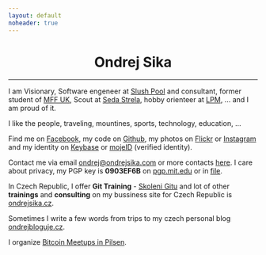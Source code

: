 ```yaml
---
layout: default
noheader: true
---
```


<style>
h1 {
    text-align: center;
}
</style>

# Ondrej Sika

---

I am Visionary, Software engeneer at [Slush Pool](https://slushpool.com) and consultant, former student of [MFF UK](http://mff.cuni.cz), Scout at [Seda Strela](http://sedastrela.cz), hobby orienteer at [LPM](http://lpm.zcu.cz), ... and I am proud of it.

I like the people, traveling, mountines, sports, technology, education, ...

Find me on [Facebook](https://facebook.com/sikaondrej2), my code on [Github](https://www.github.com/ondrejsika), my photos on [Flickr](https://www.flickr.com/photos/ondrejsika/) or [Instagram](https://www.instagram.com/ondrejsika/) and my identity on [Keybase](https://www.keybase.io/ondrejsika) or [mojeID](https://ondrejsika.mojeid.cz/) (verified identity).

Contact me via email <ondrej@ondrejsika.com> or more contacts [here](/contact.html). I care about privacy, my PGP key is __0903EF6B__ on [pgp.mit.edu](https://pgp.mit.edu/pks/lookup?op=vindex&search=0x775D8A020903EF6B) or in [file](ondrejsika_public.asc).

In Czech Republic, I offer __Git Training__ - [Skoleni Gitu](https://skoleni-git.cz) and lot of other __trainings__ and __consulting__ on my bussiness site for Czech Republic is [ondrejsika.cz](https://ondrejsika.cz).

Sometimes I write a few words from trips to my czech personal blog [ondrejbloguje.cz](https://ondrejbloguje.cz).

I organize [Bitcoin Meetups in Pilsen](http://bitcoinplzen.cz).

